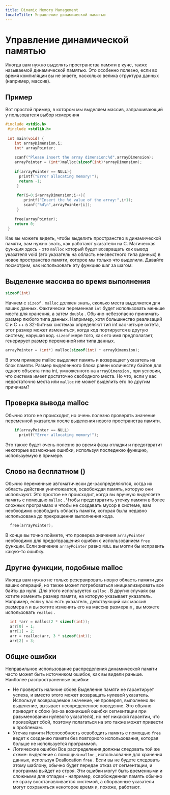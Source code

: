 ```yaml
---
title: Dinamic Memory Management
localeTitle: Управление динамической памятью
---
```

# Управление динамической памятью

Иногда вам нужно выделять пространства памяти в куче, также называемой динамической памятью. Это особенно полезно, если во время компиляции вы не знаете, насколько велика структура данных (например, массив).

## Пример

Вот простой пример, в котором мы выделяем массив, запрашивающий у пользователя выбор измерения

```C
#include <stdio.h> 
 #include <stdlib.h> 
 
 int main(void) { 
    int arrayDimension,i; 
    int* arrayPointer; 
 
    scanf("Please insert the array dimension:%d",arrayDimension); 
    arrayPointer = (int*)malloc(sizeof(int)*arrayDimension); 
 
    if(arrayPointer == NULL){ 
      printf("Error allocating memory!"); 
      return -1; 
     } 
 
     for(i=0;i<arrayDimension;i++){ 
        printf("Insert the %d value of the array:",i+1); 
        scanf("%d\n",arrayPointer[i]); 
     } 
 
    free(arrayPointer); 
    return 0; 
 } 
```

Как вы можете видеть, чтобы выделить пространство в динамической памяти, вам нужно знать, как работают указатели на C. Магическая функция здесь - это `malloc` который будет возвращать как вывод указателя void (это указатель на область неизвестного типа данных) в новое пространство памяти, которое мы только что выделили. Давайте посмотрим, как использовать эту функцию шаг за шагом:

## Выделение массива во время выполнения

```C
sizeof(int) 
```

Начнем с `sizeof` . `malloc` должен знать, сколько места выделяется для ваших данных. Фактически переменная `int` будет использовать меньше места для хранения, а затем `double` . Обычно небезопасно принимать размер любого типа данных. Например, хотя большинство реализаций C и C ++ в 32-битных системах определяют тип int как четыре октета, этот размер может измениться, когда код портируется в другую систему, нарушая код. `sizeof` мере того, как его имя предполагает, генерирует размер переменной или типа данных.

```C
arrayPointer = (int*) malloc(sizeof(int) * arrayDimension); 
```

В этом примере malloc выделяет память и возвращает указатель на блок памяти. Размер выделенного блока равен количеству байтов для одного объекта типа int, умноженного на `arrayDimension` , при условии, что система имеет достаточно свободного места. Но что, если у вас недостаточно места или `malloc` не может выделить его по другим причинам?

## Проверка вывода malloc

Обычно этого не происходит, но очень полезно проверять значение переменной указателя после выделения нового пространства памяти.

```C
    if(arrayPointer == NULL) 
      printf("Error allocating memory!"); 
```

Это также будет очень полезно во время фазы отладки и предотвратит некоторые возможные ошибки, используя последнюю функцию, используемую в примере.

## Слово на бесплатном ()

Обычно переменные автоматически де-распределяются, когда их область действия уничтожается, освобождая память, которую они используют. Это простое не происходит, когда вы вручную выделяете память с помощью `malloc` . Чтобы предотвратить утечку памяти в более сложных программах и чтобы не создавать мусор в системе, вам необходимо освободить область памяти, которая была недавно использована до прекращения выполнения кода.

```C
  free(arrayPointer); 
```

В конце вы точно поймете, что проверка значения `arrayPointer` необходимо для предотвращения ошибки с использованием `free` функции. Если значение `arrayPointer` равно `NULL` вы могли бы исправить какую-то ошибку.

## Другие функции, подобные malloc

Иногда вам нужно не только резервировать новую область памяти для ваших операций, но также может потребоваться инициализировать все байты до нуля. Для этого используется `calloc` . В других случаях вы хотите изменить размер памяти, на которую указывает указатель. Например, если у вас есть указатель, действующий как массив размера `n` и вы хотите изменить его на массив размера `m` , вы можете использовать `realloc` .

```C
  int *arr = malloc(2 * sizeof(int)); 
  arr[0] = 1; 
  arr[1] = 2; 
  arr = realloc(arr, 3 * sizeof(int)); 
  arr[2] = 3; 
```

## Общие ошибки

Неправильное использование распределения динамической памяти часто может быть источником ошибок, как вы видели раньше. Наиболее распространенные ошибки:

*   Не проверять наличие сбоев Выделение памяти не гарантирует успеха, и вместо этого может возвращать нулевой указатель. Используя возвращаемое значение, не проверяя, выполнено ли выделение, вызывает неопределенное поведение. Это обычно приводит к сбою (из-за возникшей ошибки сегментации при разыменовании нулевого указателя), но нет никакой гарантии, что произойдет сбой, поэтому полагаться на это также может привести к проблемам.
*   Утечка памяти Неспособность освободить память с помощью `free` ведет к созданию памяти без повторного использования, которая больше не используется программой.
*   Логические ошибки Все распределения должны следовать той же схеме: выделение с помощью `malloc` , использование для хранения данных, используя Deallocation `free` . Если вы не будете следовать этому шаблону, обычно будет передан отказ от сегментации, и программа выйдет из строя. Эти ошибки могут быть временными и сложными для отладки - например, освобожденная память обычно не сразу восстанавливается системой, а оборванные указатели могут сохраняться некоторое время и, похоже, работают.